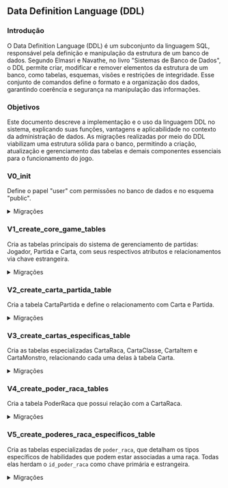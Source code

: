 ## Data Definition Language (DDL)

### Introdução

O Data Definition Language (DDL) é um subconjunto da linguagem SQL, responsável pela definição e manipulação da estrutura de um banco de dados. Segundo Elmasri e Navathe, no livro "Sistemas de Banco de Dados", o DDL permite criar, modificar e remover elementos da estrutura de um banco, como tabelas, esquemas, visões e restrições de integridade. Esse conjunto de comandos define o formato e a organização dos dados, garantindo coerência e segurança na manipulação das informações.

### Objetivos

Este documento descreve a implementação e o uso da linguagem DDL no sistema, explicando suas funções, vantagens e aplicabilidade no contexto da administração de dados. As migrações realizadas por meio do DDL viabilizam uma estrutura sólida para o banco, permitindo a criação, atualização e gerenciamento das tabelas e demais componentes essenciais para o funcionamento do jogo.

### V0_init

Define o papel "user" com permissões no banco de dados e no esquema "public".

<details>
    <summary>Migrações</summary>

    ```sql
    -- Cria um usuário de aplicação com superpoderes (para facilitar o desenvolvimento)
    CREATE ROLE "aplicacao" WITH SUPERUSER LOGIN PASSWORD 'sbd1_2024.2@munchkin';

    -- Permite que ele se conecte ao banco munchkin
    GRANT CONNECT ON DATABASE munchkin TO "aplicacao";

    -- Permite que ele use o schema public (onde as tabelas serão criadas)
    GRANT USAGE ON SCHEMA public TO "aplicacao";

    -- Dá permissões totais sobre tabelas, sequências e funções
    GRANT ALL PRIVILEGES ON ALL TABLES IN SCHEMA public TO "aplicacao";
    GRANT ALL PRIVILEGES ON ALL SEQUENCES IN SCHEMA public TO "aplicacao";
    GRANT ALL PRIVILEGES ON ALL FUNCTIONS IN SCHEMA public TO "aplicacao";

    -- Garante que novas tabelas criadas automaticamente deem esses mesmos privilégios
    ALTER DEFAULT PRIVILEGES IN SCHEMA public 
    GRANT ALL ON TABLES TO "aplicacao";

    ALTER DEFAULT PRIVILEGES IN SCHEMA public 
    GRANT ALL ON SEQUENCES TO "aplicacao";

    ALTER DEFAULT PRIVILEGES IN SCHEMA public 
    GRANT ALL ON FUNCTIONS TO "aplicacao";
    ```

</details>

### V1_create_core_game_tables

Cria as tabelas principais do sistema de gerenciamento de partidas: Jogador, Partida e Carta, com seus respectivos atributos e relacionamentos via chave estrangeira.

<details>
    <summary>Migrações</summary>

    ```sql
    CREATE TABLE jogador (
        id_jogador SERIAL PRIMARY KEY,
        nome VARCHAR(255) NOT NULL);

    CREATE TABLE partida (
        id_partida SERIAL PRIMARY KEY, -- substitui AUTO_INCREMENT por SERIAL
        id_jogador INT,
        data_inicio TIMESTAMP NOT NULL, -- substitui DATETIME
        turno_atual INT DEFAULT 1,
        estado_partida VARCHAR(20) CHECK (estado_partida IN ('em andamento', 'encerrada')),
        finalizada BOOLEAN DEFAULT FALSE,
        vitoria BOOLEAN DEFAULT FALSE,
        nivel INT DEFAULT 1,
        vida_restantes SMALLINT CHECK (vida_restantes BETWEEN 0 AND 3), -- substitui TINYINT por SMALLINT
        ouro_acumulado INT DEFAULT 0,
        limite_mao_atual INT DEFAULT 5,
        FOREIGN KEY (id_jogador) REFERENCES jogador(id_jogador));

    -- restrição parcial para que não possa existir mais de uma partida em andamento para o mesmo jogador
    CREATE UNIQUE INDEX idx_unico_jogador_partida_em_andamento
        ON partida(id_jogador)
        WHERE estado_partida = 'em andamento';

    CREATE TYPE tipo_carta_enum AS ENUM ('porta', 'tesouro');
    CREATE TYPE subtipo_carta_enum AS ENUM ('classe', 'raca', 'item', 'monstro');

    CREATE TABLE carta (
        id_carta SERIAL PRIMARY KEY,
        nome VARCHAR(255) NOT NULL,
        tipo_carta tipo_carta_enum NOT NULL,
        subtipo subtipo_carta_enum NOT NULL,
        disponivel_para_virar BOOLEAN NOT NULL);

    CREATE TABLE slot_equipamento (
        nome VARCHAR PRIMARY KEY, 
        capacidade INT NOT NULL,  
        grupo_exclusao VARCHAR,   
        descricao TEXT
    );


    ```

</details>

### V2_create_carta_partida_table

Cria a tabela CartaPartida e define o relacionamento com Carta e Partida.

<details>
    <summary>Migrações</summary>

    ```sql
    CREATE TYPE enum_zona AS ENUM ('mao', 'equipado', 'mochila', 'descartada');

    CREATE TABLE carta_partida (
        id_carta_partida SERIAL PRIMARY KEY,
        id_partida INT NOT NULL,
        id_carta INT NOT NULL,
        zona enum_zona NOT NULL,
        FOREIGN KEY (id_partida) REFERENCES partida(id_partida),
        FOREIGN KEY (id_carta) REFERENCES carta(id_carta));
    ```

</details>

### V3_create_cartas_especificas_table

Cria as tabelas especializadas CartaRaca, CartaClasse, CartaItem e CartaMonstro, relacionando cada uma delas à tabela Carta.

<details>
    <summary>Migrações</summary>

    ```sql

    CREATE TABLE carta_classe (
        id_carta INT PRIMARY KEY,
        nome_classe VARCHAR(20) NOT NULL,
        FOREIGN KEY (id_carta) REFERENCES carta(id_carta));

    CREATE TABLE carta_raca (
        id_carta INT PRIMARY KEY,
        nome_raca VARCHAR(20) NOT NULL,
        descricao VARCHAR(200),
        FOREIGN KEY (id_carta) REFERENCES carta(id_carta));

    CREATE TABLE carta_item (
        id_carta INT PRIMARY KEY,
        bonus_combate INT,
        valor_ouro INT,
        tipo_item VARCHAR(20) CHECK (tipo_item IN ('arma', 'armadura', 'acessório')),
        ocupacao_dupla BOOLEAN DEFAULT FALSE,
        slot VARCHAR(20),
        FOREIGN KEY (slot) REFERENCES slot_equipamento(nome),
        FOREIGN KEY (id_carta) REFERENCES carta(id_carta));

    CREATE TABLE carta_monstro (
        id_carta_monstro SERIAL PRIMARY KEY,
        id_carta INT UNIQUE NOT NULL,
        nivel INT,
        pode_fugir BOOLEAN,
        recompensa INT,
        tipo_monstro VARCHAR(50) CHECK (tipo_monstro IN ('morto_vivo', 'sem_tipo')),
        FOREIGN KEY (id_carta) REFERENCES carta(id_carta));
        
    ```

</details>

### V4_create_poder_raca_tables

Cria a tabela PoderRaca que possui relação com a CartaRaca.

<details>
    <summary>Migrações</summary>

    ```sql
    CREATE TABLE poder_raca (
        id_poder_raca SERIAL PRIMARY KEY,
        id_carta INT NOT NULL,
        descricao VARCHAR(200),
        FOREIGN KEY (id_carta) REFERENCES carta_raca(id_carta));
    ```

</details>

### V5_create_poderes_raca_especificos_table

Cria as tabelas especializadas de `poder_raca`, que detalham os tipos específicos de habilidades que podem estar associadas a uma raça. Todas elas herdam o `id_poder_raca` como chave primária e estrangeira.

<details>
    <summary>Migrações</summary>

    ```sql
    -- Recompensa condicional (ex: Elfo e Orc)
    CREATE TABLE poder_recompensa_condicional (
        id_poder_raca INT PRIMARY KEY,
        bonus_tipo VARCHAR(20) CHECK (bonus_tipo IN ('nivel', 'tesouro_extra')),
        bonus_quantidade INT NOT NULL,
        condicao_tipo VARCHAR(30) CHECK (condicao_tipo IN (
            'matar_monstro',
            'nivel_monstro_maior_10'
        )),
        FOREIGN KEY (id_poder_raca) REFERENCES poder_raca(id_poder_raca)
    );

    -- Limite de mão extra (Anão)
    CREATE TABLE poder_limite_de_mao (
        id_poder_raca INT PRIMARY KEY,
        limite_cartas_mao INT NOT NULL,
        FOREIGN KEY (id_poder_raca) REFERENCES poder_raca(id_poder_raca)
    );

    -- Venda multiplicada (Halfling)
    CREATE TABLE poder_venda_multiplicada (
        id_poder_raca INT PRIMARY KEY,
        multiplicador INT NOT NULL DEFAULT 2,
        limite_vezes_por_turno INT NOT NULL DEFAULT 1,
        FOREIGN KEY (id_poder_raca) REFERENCES poder_raca(id_poder_raca)
    );

    -- Controle de uso do poder de venda multiplicada por turno
    CREATE TABLE uso_poder_venda (
        id_partida INT REFERENCES partida(id_partida),
        id_carta INT REFERENCES carta(id_carta),
        turno INT,
        usos INT DEFAULT 0,
        PRIMARY KEY (id_partida, id_carta, turno)
    );

  ```

</details>


</details>

### V6_create_poder_classe

Cria a tabela `poder_classe`, associada às cartas do subtipo classe, e define o relacionamento com `carta_classe`.

<details>
  <summary>Migrações</summary>

    ```sql
    CREATE TABLE poder_classe (
        id_poder_classe INT PRIMARY KEY,
        id_carta_classe INT,
        descricao VARCHAR(200),

        FOREIGN KEY (id_carta_classe) REFERENCES carta_classe(id_carta)
    );
    ```

</details>

### V7_create_poder_classe_especificos_table
Cria as tabelas especializadas de `poder_classe`, detalhando os tipos específicos de habilidades relacionadas a classe.

<details>
  <summary>Migrações</summary>

    ```sql
    CREATE TABLE descarta_para_efeito (
        id_poder_classe INT PRIMARY KEY,
        efeito VARCHAR(100),
        max_cartas INT,

        FOREIGN KEY (id_poder_classe) REFERENCES poder_classe(id_poder_classe)
    );

    CREATE TABLE empata_vence (
        id_poder_classe INT PRIMARY KEY,
        vence_empata BOOLEAN DEFAULT FALSE,

        FOREIGN KEY (id_poder_classe) REFERENCES poder_classe(id_poder_classe)
    );
    ```

</details>

### V8_create_restricao_item_table

Cria a tabela `restricao_item`, que define as restrições de uso dos itens com base em raça ou classe. Relaciona-se diretamente com a tabela `carta_item`.

<details>
  <summary>Migrações</summary>

    ```sql
    CREATE TABLE restricao_item (
        id_restricao SERIAL PRIMARY KEY,
        id_carta_item INT REFERENCES carta_item(id_carta),
        tipo_alvo VARCHAR(20) CHECK (tipo_alvo IN ('raca', 'classe')),
        valor_alvo VARCHAR(50) CHECK (valor_alvo IN ('mago', 'anao', 'guerreiro', 'orc')),
        permitido BOOLEAN
    );
    ```

</details>

### V9_create_efeito_monstro_table

Cria a tabela `efeito_monstro`, que define os efeitos associados a cartas de monstro.

<details>
  <summary>Migrações</summary>

    ```sql
    CREATE TABLE efeito_monstro (
        id_efeito_monstro SERIAL PRIMARY KEY,
        id_carta_monstro INTEGER REFERENCES carta_monstro(id_carta),
        descricao TEXT
    );
    ```

</details>

### V10_create_efeitos_monstros_especificos_table

Cria tabelas especializadas para os efeitos de monstro, como modificadores, penalidades e condições específicas.

<details>
  <summary>Migrações</summary>

    ```sql
    CREATE TABLE penalidade_perda_nivel (
        id_efeito_monstro INTEGER PRIMARY KEY REFERENCES efeito_monstro(id_efeito_monstro),
        niveis INT NOT NULL
    );

    CREATE TABLE penalidade_item (
        id_efeito_monstro INTEGER PRIMARY KEY REFERENCES efeito_monstro(id_efeito_monstro),
        local_item VARCHAR(50) CHECK (local_item IN ('mao', 'corpo', 'cabeca', 'todos')) NOT NULL
    );

    CREATE TABLE penalidade_transformacao (
        id_efeito_monstro INTEGER PRIMARY KEY REFERENCES efeito_monstro(id_efeito_monstro),
        perde_classe BOOLEAN NOT NULL DEFAULT FALSE,
        perde_raca BOOLEAN NOT NULL DEFAULT FALSE,
        vira_humano BOOLEAN NOT NULL DEFAULT FALSE
    );

    CREATE TABLE penalidade_morte (
        id_efeito_monstro INTEGER PRIMARY KEY REFERENCES efeito_monstro(id_efeito_monstro),
        morte BOOLEAN NOT NULL DEFAULT FALSE
    );
    ```

</details>

### V11_create_combate_table

Cria a tabela `combate`, que registra os dados dos combates entre jogadores e monstros durante as partidas.

<details>
  <summary>Migrações</summary>

    ```sql
    CREATE TABLE combate (
        id_combate SERIAL PRIMARY KEY,
        id_partida INT NOT NULL,
        id_carta INT NOT NULL,
        monstro_vindo_do_baralho BOOLEAN,
        vitoria BOOLEAN,
        coisa_ruim_aplicada BOOLEAN,
        nivel_ganho INT,
        data_ocorrido TIMESTAMP,
        FOREIGN KEY (id_partida) REFERENCES partida(id_partida),
        FOREIGN KEY (id_carta) REFERENCES carta(id_carta)
        );
    ```

</details>

---

## Referência Bibliográfica

> [1] ELMASRI, Ramez; NAVATHE, Shamkant B. Sistemas de banco de dados. Tradução: Daniel Vieira. Revisão técnica: Enzo Seraphim; Thatyana de Faria Piola Seraphim. 6. ed. São Paulo: Pearson Addison Wesley, 2011.

---

### Versionamento

| Versão | Data | Modificação | Autor |
| --- | --- | --- | --- |
| 0.1 | 14/05/2025 | Criação do Documento | Maria Clara |
| 1.0 | 26/05/2025 | Atualização do DDL | Maria Clara e Breno Fernandes |
| 2.0 | 03/06/2025 | Atualização do DDL | Ana Luiza Komatsu |
| 3.0 | 11/06/2025 | Ajustes do DDL | Mylena Mendonça |
| 4.0 | 11/06/2025 | Ajustes do DDL para a segunda entrega | Mylena Mendonça |